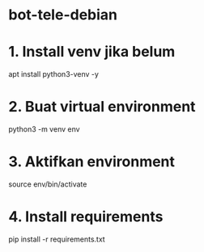 # bot-tele-debian

# 1. Install venv jika belum
apt install python3-venv -y

# 2. Buat virtual environment
python3 -m venv env

# 3. Aktifkan environment
source env/bin/activate

# 4. Install requirements
pip install -r requirements.txt
